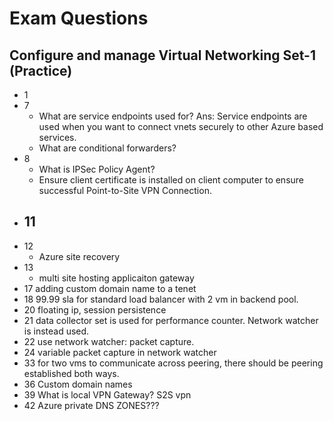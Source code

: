 # Exam Questions

## Configure and manage Virtual Networking Set-1 (Practice)

- 1
- 7 
    - What are service endpoints used for? Ans: Service endpoints are used when you want to connect vnets securely to other Azure based services.
    - What are conditional forwarders?
- 8
    - What is IPSec Policy Agent?
    - Ensure client certificate is installed on client computer to ensure successful Point-to-Site VPN Connection.
- 11
    - 
- 12 
    - Azure site recovery
- 13
    - multi site hosting applicaiton gateway
- 17 adding custom domain name to a tenet
- 18 99.99 sla for standard load balancer with 2 vm in backend pool.
- 20 floating ip, session persistence
- 21 data collector set is used for performance counter. Network watcher is instead used.
- 22 use network watcher: packet capture.
- 24 variable packet capture in network watcher
- 33 for two vms to communicate across peering, there should be peering established both ways.
- 36 Custom domain names
- 39 What is local VPN Gateway? S2S vpn
- 42 Azure private DNS ZONES???